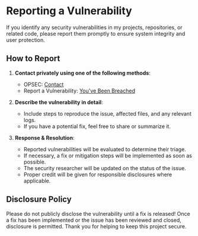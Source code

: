 # Reporting a Vulnerability

If you identify any security vulnerabilities in my projects, repositories, or related code, please report them promptly to ensure system integrity and user protection.

## How to Report

1. **Contact privately using one of the following methods**:
   - OPSEC: [Contact](mailto:Izaacap@gmail.com)
   - Report a Vulnerability: [You've Been Breached](https://github.com/Izaacapp/InsertRepo/security/advisories)

2. **Describe the vulnerability in detail**:
   - Include steps to reproduce the issue, affected files, and any relevant logs.  
   - If you have a potential fix, feel free to share or summarize it.

3. **Response & Resolution**:  
   - Reported vulnerabilities will be evaluated to determine their triage.  
   - If necessary, a fix or mitigation steps will be implemented as soon as possible.  
   - The security researcher will be updated on the status of the issue.  
   - Proper credit will be given for responsible disclosures where applicable.

## Disclosure Policy

Please do not publicly disclose the vulnerability until a fix is released!
Once a fix has been implemented or the issue has been reviewed and closed, disclosure is permitted.
Thank you for helping to keep this project secure.  
